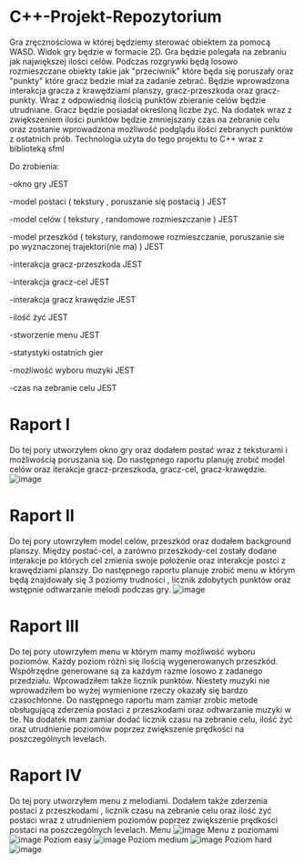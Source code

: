 # C++-Projekt-Repozytorium

Gra zręcznościowa w której będziemy sterować obiektem za pomocą WASD.
Widok gry będzie w formacie 2D. 
Gra będzie polegała na zebraniu jak największej ilości celów. 
Podczas rozgrywki będą losowo rozmieszczane obiekty takie jak "przeciwnik" które będa się poruszały oraz "punkty" które gracz bedzie miał za zadanie zebrać.
Będzie wprowadzona interakcja gracza z krawędziami planszy, gracz-przeszkoda oraz gracz-punkty.
Wraz z odpowiednią ilością punktów zbieranie celów będzie utrudniane.
Gracz będzie posiadał określoną liczbe żyć.
Na dodatek wraz z zwiększeniem ilości punktów będzie zmniejszany czas na zebranie celu oraz zostanie wprowadzona możliwość podglądu ilości zebranych punktów z ostatnich prób.
Technologia użyta do tego projektu to C++ wraz z biblioteką sfml

Do zrobienia:

-okno gry JEST

-model postaci ( tekstury , poruszanie się postacią ) JEST

-model celów  ( tekstury , randomowe rozmieszczanie ) JEST

-model przeszkód ( tekstury, randomowe rozmieszczanie, poruszanie sie po wyznaczonej trajektori(nie ma) )  JEST

-interakcja gracz-przeszkoda JEST

-interakcja gracz-cel JEST

-interakcja gracz krawędzie JEST

-ilość żyć JEST

-stworzenie menu JEST

-statystyki ostatnich gier 

-możliwość wyboru muzyki  JEST

-czas na zebranie celu JEST

 # Raport I
 Do tej pory utworzyłem okno gry oraz dodałem postać wraz z teksturami i możliwością poruszania się. Do następnego raportu planuję zrobić model celów oraz iterakcje gracz-przeszkoda, gracz-cel, gracz-krawędzie.
![image](https://github.com/szymon123xxx/Cpp-Projekt-Repozytorium/blob/main/zdj%C4%99cia/poczatek.png)

 # Raport II
 Do tej pory utowrzyłem model celów, przeszkód oraz dodałem background planszy. Między postać-cel, a zarówno przeszkody-cel zostały dodane interakcje po których cel zmienia swoje położenie oraz interakcje postci z krawędziami planszy. 
 Do następnego raportu planuje zrobić menu w którym będą znajdowały się 3 poziomy trudności , licznik zdobytych punktów oraz wstępnie odtwarzanie melodi podczas gry. 
 ![image](https://github.com/szymon123xxx/Cpp-Projekt-Repozytorium/blob/main/zdj%C4%99cia/raport_2.png)
 
 # Raport III
 Do tej pory utowrzyłem menu w którym mamy możliwość wyboru poziomów. Każdy poziom różni się ilością wygenerowanych przeszkód. Współrzędne generowane są za każdym razme losowo z zadanego przedziału. Wprowadziłem także licznik punktów. Niestety muzyki nie wprowadziłem bo wyżej wymienione rzeczy okazały się bardzo czasochłonne. Do następnego raportu mam zamiar zrobic metode obsługującą zderzenia postaci z przeszkodami oraz odtwarzanie muzyki w tle. Na dodatek mam zamiar dodać licznik czasu na zebranie celu, ilość żyć oraz utrudnienie poziomów poprzez zwiększenie prędkości na poszczególnych levelach.
 
 # Raport IV
 Do tej pory utworzyłem menu z melodiami. Dodałem także zderzenia postaci z przeszkodami , licznik czasu na zebranie celu oraz ilość żyć postaci wraz z utrudnieniem poziomów poprzez zwiększenie prędkości postaci na poszczególnych levelach.
 Menu
 ![image](https://github.com/szymon123xxx/Cpp-Projekt-Repozytorium/blob/main/zdj%C4%99cia/raport3menu1.png)
 Menu z poziomami
 ![image](https://github.com/szymon123xxx/Cpp-Projekt-Repozytorium/blob/main/zdj%C4%99cia/raport3menu2.png)
 Poziom easy
 ![image](https://github.com/szymon123xxx/Cpp-Projekt-Repozytorium/blob/main/zdj%C4%99cia/raport3easy.png)
  Poziom medium
 ![image](https://github.com/szymon123xxx/Cpp-Projekt-Repozytorium/blob/main/zdj%C4%99cia/raport3medium.png)
  Poziom hard
 ![image](https://github.com/szymon123xxx/Cpp-Projekt-Repozytorium/blob/main/zdj%C4%99cia/raport3hard.png)
